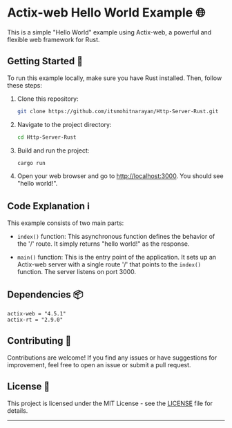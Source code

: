 # Actix-web Hello World Example 🌐

This is a simple "Hello World" example using Actix-web, a powerful and flexible web framework for Rust.

## Getting Started 🚀

To run this example locally, make sure you have Rust installed. Then, follow these steps:

1. Clone this repository:

   ```bash
   git clone https://github.com/itsmohitnarayan/Http-Server-Rust.git
    ```

2. Navigate to the project directory:

   ```bash
   cd Http-Server-Rust
   ```

3. Build and run the project:

   ```bash
   cargo run
   ```

4. Open your web browser and go to [http://localhost:3000](http://localhost:3000). You should see "hello world!".

## Code Explanation ℹ️

This example consists of two main parts:

- `index()` function: This asynchronous function defines the behavior of the '/' route. It simply returns "hello world!" as the response.
  
- `main()` function: This is the entry point of the application. It sets up an Actix-web server with a single route '/' that points to the `index()` function. The server listens on port 3000.

## Dependencies 📦
```
actix-web = "4.5.1"
actix-rt = "2.9.0"
```

## Contributing 🤝

Contributions are welcome! If you find any issues or have suggestions for improvement, feel free to open an issue or submit a pull request.

## License 📄

This project is licensed under the MIT License - see the [LICENSE](LICENSE) file for details.

---------------------
